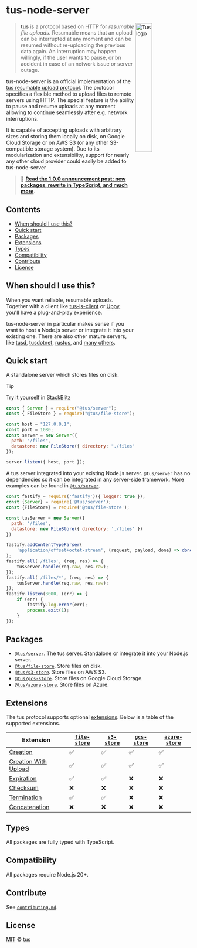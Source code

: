 # tus-node-server

<img alt="Tus logo" src="https://github.com/tus/tus.io/blob/main/public/images/tus1.png?raw=true" width="30%" align="right" />

> **tus** is a protocol based on HTTP for _resumable file uploads_. Resumable means that
> an upload can be interrupted at any moment and can be resumed without re-uploading the
> previous data again. An interruption may happen willingly, if the user wants to pause,
> or bn accident in case of an network issue or server outage.

tus-node-server is an official implementation of the
[tus resumable upload protocol](http://www.tus.io/protocols/resumable-upload.html). The
protocol specifies a flexible method to upload files to remote servers using HTTP. The
special feature is the ability to pause and resume uploads at any moment allowing to
continue seamlessly after e.g. network interruptions.

It is capable of accepting uploads with arbitrary sizes and storing them locally on disk,
on Google Cloud Storage or on AWS S3 (or any other S3-compatible storage system). Due to
its modularization and extensibility, support for nearly any other cloud provider could
easily be added to tus-node-server

> 📣
> [**Read the 1.0.0 announcement post: new packages, rewrite in TypeScript, and much more**](https://tus.io/blog/2023/09/04/tus-node-server-v100).

## Contents

- [When should I use this?](#when-should-i-use-this)
- [Quick start](#quick-start)
- [Packages](#packages)
- [Extensions](#extensions)
- [Types](#types)
- [Compatibility](#compatibility)
- [Contribute](#contribute)
- [License](#license)

## When should I use this?

When you want reliable, resumable uploads. Together with a client like
[tus-js-client](https://github.com/tus/tus-js-client) or [Uppy](https://uppy.io), you'll
have a plug-and-play experience.

tus-node-server in particular makes sense if you want to host a Node.js server or
integrate it into your existing one. There are also other mature servers, like
[tusd](https://github.com/tus/tusd), [tusdotnet](https://github.com/tusdotnet/tusdotnet),
[rustus](https://github.com/s3rius/rustus), and
[many others](https://tus.io/implementations.html).

## Quick start

A standalone server which stores files on disk.

> [!TIP]
> Try it yourself in [StackBlitz](https://stackblitz.com/edit/stackblitz-starters-zg6mgnuf?file=index.js)

```js
const { Server } = require("@tus/server");
const { FileStore } = require("@tus/file-store");

const host = "127.0.0.1";
const port = 1080;
const server = new Server({
  path: "/files",
  datastore: new FileStore({ directory: "./files" }),
});

server.listen({ host, port });
```

A tus server integrated into your existing Node.js server. `@tus/server` has no
dependencies so it can be integrated in any server-side framework. More examples can be
found in [`@tus/server`][].

```js
const fastify = require('fastify')({ logger: true });
const {Server} = require('@tus/server');
const {FileStore} = require('@tus/file-store');

const tusServer = new Server({
  path: '/files',
  datastore: new FileStore({ directory: './files' })
})

fastify.addContentTypeParser(
    'application/offset+octet-stream', (request, payload, done) => done(null);
);
fastify.all('/files', (req, res) => {
    tusServer.handle(req.raw, res.raw);
});
fastify.all('/files/*', (req, res) => {
    tusServer.handle(req.raw, res.raw);
});
fastify.listen(3000, (err) => {
    if (err) {
        fastify.log.error(err);
        process.exit(1);
    }
});
```

## Packages

- [`@tus/server`][]. The tus server. Standalone or integrate it into your Node.js server.
- [`@tus/file-store`][]. Store files on disk.
- [`@tus/s3-store`][]. Store files on AWS S3.
- [`@tus/gcs-store`][]. Store files on Google Cloud Storage.
- [`@tus/azure-store`][]. Store files on Azure.

## Extensions

The tus protocol supports optional [extensions][]. Below is a table of the supported
extensions.

| Extension                | [`file-store`][`@tus/file-store`] | [`s3-store`][`@tus/s3-store`] | [`gcs-store`][`@tus/gcs-store`] | [`azure-store`][`@tus/azure-store`] |
| ------------------------ | --------------------------------- | ----------------------------- | ------------------------------- | ----------------------------------- |
| [Creation][]             | ✅                                | ✅                            | ✅                              | ✅                                  |
| [Creation With Upload][] | ✅                                | ✅                            | ✅                              | ✅                                  |
| [Expiration][]           | ✅                                | ✅                            | ❌                              | ❌                                  |
| [Checksum][]             | ❌                                | ❌                            | ❌                              | ❌                                  |
| [Termination][]          | ✅                                | ✅                            | ❌                              | ❌                                  |
| [Concatenation][]        | ❌                                | ❌                            | ❌                              | ❌                                  |

## Types

All packages are fully typed with TypeScript.

## Compatibility

All packages require Node.js 20+.

## Contribute

See
[`contributing.md`](https://github.com/tus/tus-node-server/blob/main/.github/contributing.md).

## License

[MIT](https://github.com/tus/tus-node-server/blob/master/license) ©
[tus](https://github.com/tus)

[corepack]: https://nodejs.org/api/corepack.html
[`@tus/server`]: https://github.com/tus/tus-node-server/tree/main/packages/server
[`@tus/file-store`]: https://github.com/tus/tus-node-server/tree/main/packages/file-store
[`@tus/s3-store`]: https://github.com/tus/tus-node-server/tree/main/packages/s3-store
[`@tus/gcs-store`]: https://github.com/tus/tus-node-server/tree/main/packages/gcs-store
[`@tus/azure-store`]: https://github.com/tus/tus-node-server/tree/main/packages/azure-store
[extensions]: https://tus.io/protocols/resumable-upload.html#protocol-extensions
[creation]: https://tus.io/protocols/resumable-upload.html#creation
[creation with upload]: https://tus.io/protocols/resumable-upload.html#creation-with-upload
[expiration]: https://tus.io/protocols/resumable-upload.html#expiration
[checksum]: https://tus.io/protocols/resumable-upload.html#checksum
[termination]: https://tus.io/protocols/resumable-upload.html#termination
[concatenation]: https://tus.io/protocols/resumable-upload.html#concatenation
